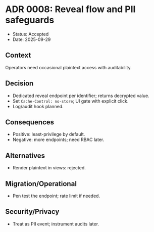 # ADR 0008: Reveal flow and PII safeguards

- Status: Accepted
- Date: 2025-09-29

## Context
Operators need occasional plaintext access with auditability.

## Decision
- Dedicated reveal endpoint per identifier; returns decrypted value.
- Set `Cache-Control: no-store`; UI gate with explicit click.
- Log/audit hook planned.

## Consequences
- Positive: least-privilege by default.
- Negative: more endpoints; need RBAC later.

## Alternatives
- Render plaintext in views: rejected.

## Migration/Operational
- Pen test the endpoint; rate limit if needed.

## Security/Privacy
- Treat as PII event; instrument audits later.
